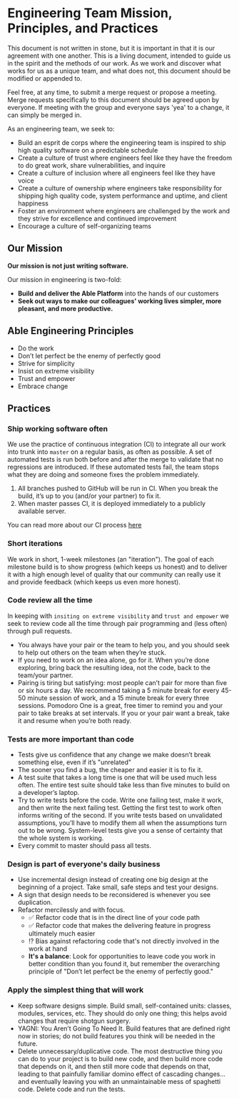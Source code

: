 # Engineering Team Mission, Principles, and Practices

This document is not written in stone, but it is important in that it is our
agreement with one another. This is a living document, intended to guide us in
the spirit and the methods of our work. As we work and discover what works for
us as a unique team, and what does not, this document should be modified or
appended to.  

Feel free, at any time, to submit a merge request or propose a meeting. Merge
requests specifically to this document should be agreed upon by everyone. If
meeting with the group and everyone says 'yea' to a change, it can simply be merged in.

As an engineering team, we seek to:

- Build an esprit de corps where the engineering team is inspired to ship high quality software on a predictable schedule
- Create a culture of trust where engineers feel like they have the freedom to do great work, share vulnerabilities, and inquire
- Create a culture of inclusion where all engineers feel like they have voice
- Create a culture of ownership where engineers take responsibility for shipping high quality code, system performance and uptime, and client happiness
- Foster an environment where engineers are challenged by the work and they strive for excellence and continued improvement
- Encourage a culture of self-organizing teams

## Our Mission
__Our mission is not just writing software.__

Our mission in engineering is two-fold:

* **Build and deliver the Able Platform** into the hands of our customers
* **Seek out ways to make our colleagues' working lives simpler, more pleasant, and more productive.**

## Able Engineering Principles
- Do the work
- Don’t let perfect be the enemy of perfectly good
- Strive for simplicity
- Insist on extreme visibility
- Trust and empower
- Embrace change

## Practices
### Ship working software often

We use the practice of continuous integration (CI) to integrate all our work into trunk into `master` on a regular basis, as often as possible. A set of automated tests is run both before and after the merge to validate that no regressions are introduced. If these automated tests fail, the team stops what they are doing and someone fixes the problem immediately.

1. All branches pushed to GitHub will be run in CI. When you break the build, it’s up to you (and/or your partner) to fix it.
2. When master passes CI, it is deployed immediately to a publicly available server.

You can read more about our CI process [here](https://docs.google.com/document/d/1m-u-6LRPjPisBuESP0rkIxJrNiMObovvsRbszwsdNLc/edit)

### Short iterations
We work in short, 1-week milestones (an "iteration"). The goal of each milestone build is to show progress (which keeps us honest) and to deliver it with a high enough level of quality that our community can really use it and provide feedback (which keeps us even more honest).

### Code review all the time
In keeping with `insiting on extreme visibility` and `trust and empower` we seek to review code all the time through pair programming and (less often) through pull requests.
- You always have your pair or the team to help you, and you should seek to help out others on the team when they’re stuck.
- If you need to work on an idea alone, go for it. When you’re done exploring, bring back the resulting idea, not the code, back to the team/your partner.
- Pairing is tiring but satisfying: most people can’t pair for more than five or six hours a day. We recommend taking a 5 minute break for every 45-50 minute session of work, and a 15 minute break for every three sessions. Pomodoro One is a great, free timer to remind you and your pair to take breaks at set intervals. If you or your pair want a break, take it and resume when you’re both ready.

### Tests are more important than code
- Tests give us confidence that any change we make doesn’t break something else, even if it’s "unrelated"
- The sooner you find a bug, the cheaper and easier it is to fix it.
- A test suite that takes a long time is one that will be used much less often. The entire test suite should take less than five minutes to build on a developer’s laptop.
- Try to write tests before the code. Write one failing test, make it work, and then write the next failing test. Getting the first test to work often informs writing of the second. If you write tests based on unvalidated assumptions, you’ll have to modify them all when the assumptions turn out to be wrong. System-level tests give you a sense of certainty that the whole system is working.
- Every commit to master should pass all tests.

### Design is part of everyone's daily business
- Use incremental design instead of creating one big design at the beginning of a project. Take small, safe steps and test your designs.
- A sign that design needs to be reconsidered is whenever you see duplication.
- Refactor mercilessly and with focus.
  - :white_check_mark: Refactor code that is in the direct line of your code path
  - :white_check_mark: Refactor code that makes the delivering feature in progress ultimately much easier
  - :interrobang: Bias against refactoring code that's not directly involved in the work at hand
  - **It's a balance**: Look for opportunities to leave code you work in better condition than you found it, but remember the overarching principle of "Don’t let perfect be the enemy of perfectly good."

### Apply the simplest thing that will work
- Keep software designs simple. Build small, self-contained units: classes, modules, services, etc. They should do only one thing; this helps avoid changes that require shotgun surgery.
- YAGNI: You Aren’t Going To Need It. Build features that are defined right now in stories; do not build features you think will be needed in the future.
- Delete unnecessary/duplicative code. The most destructive thing you can do to your project is to build new code, and then build more code that depends on it, and then still more code that depends on that, leading to that painfully familiar domino effect of cascading changes... and eventually leaving you with an unmaintainable mess of spaghetti code. Delete code and run the tests.
